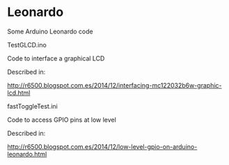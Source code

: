 # Leonardo
Some Arduino Leonardo code

TestGLCD.ino

Code to interface a graphical LCD

Described in:

http://r6500.blogspot.com.es/2014/12/interfacing-mc122032b6w-graphic-lcd.html


fastToggleTest.ini

Code to access GPIO pins at low level

Described in:

http://r6500.blogspot.com.es/2014/12/low-level-gpio-on-arduino-leonardo.html



